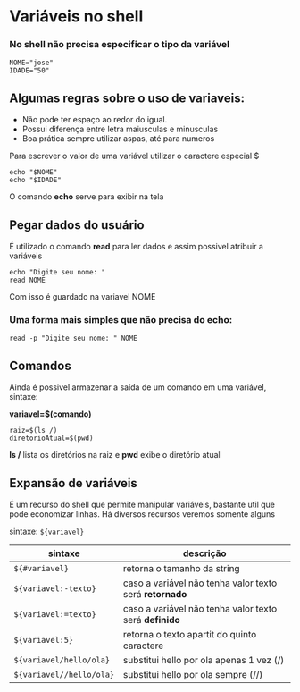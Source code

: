 # Variáveis no shell 

### No shell não precisa especificar o tipo da variável
```
NOME="jose"
IDADE="50"
 ```

## Algumas regras sobre o uso de variaveis:

 * Não pode ter espaço ao redor do igual.
 * Possui diferença entre letra maiusculas e minusculas
 * Boa prática sempre utilizar aspas, até para numeros
 
Para escrever o valor de uma variável utilizar o caractere especial $
```
echo "$NOME"
echo "$IDADE"
```

O comando **echo** serve para exibir na tela


## Pegar dados do usuário 

É utilizado o comando **read** para ler dados e assim possivel atribuir a variáveis
```
echo "Digite seu nome: "
read NOME 
```

Com isso é guardado na variavel NOME

 
### Uma forma mais simples que não precisa do **echo**:

`read -p "Digite seu nome: " NOME `



## Comandos
Ainda é possivel armazenar a saída de um comando em uma variável, sintaxe:

**variavel=$(comando)**
```
raiz=$(ls /)
diretorioAtual=$(pwd)
```
**ls /** lista os diretórios na raiz e **pwd** exibe o diretório atual 

## Expansão de variáveis

É um recurso do shell que permite manipular variáveis, bastante util que pode economizar linhas.
Há diversos recursos veremos somente alguns

sintaxe:
`${variavel}`

  sintaxe    | descrição
-------------|---------
`${#variavel}` | retorna o tamanho da string
`${variavel:-texto}` | caso a variável não tenha valor texto será **retornado**
`${variavel:=texto}` | caso a variável não tenha valor texto será **definido**
`${variavel:5}`      | retorna o texto apartit do quinto caractere
`${variavel/hello/ola}` | substitui hello por ola apenas 1 vez (/)
`${variavel//hello/ola}` | substitui hello por ola sempre (//)


